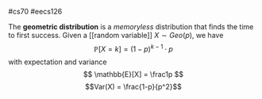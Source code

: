 #cs70 #eecs126 

The **geometric distribution** is a *memoryless* distribution that finds the time to first success. Given a [[random variable]] $X \sim Geo(p)$, we have
$$ \mathbb{P}[X=k] = (1-p)^{k - 1}\cdot p $$
with expectation and variance
$$ \mathbb{E}[X] = \frac1p $$
$$Var(X) = \frac{1-p}{p^2}$$
